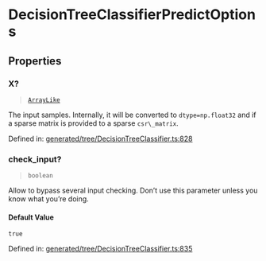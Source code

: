 # DecisionTreeClassifierPredictOptions

## Properties

### X?

> [`ArrayLike`](../types/ArrayLike.md)

The input samples. Internally, it will be converted to `dtype=np.float32` and if a sparse matrix is provided to a sparse `csr\_matrix`.

Defined in:  [generated/tree/DecisionTreeClassifier.ts:828](https://github.com/transitive-bullshit/scikit-learn-ts/blob/122b3c0/packages/sklearn/src/generated/tree/DecisionTreeClassifier.ts#L828)

### check\_input?

> `boolean`

Allow to bypass several input checking. Don’t use this parameter unless you know what you’re doing.

#### Default Value

`true`

Defined in:  [generated/tree/DecisionTreeClassifier.ts:835](https://github.com/transitive-bullshit/scikit-learn-ts/blob/122b3c0/packages/sklearn/src/generated/tree/DecisionTreeClassifier.ts#L835)
